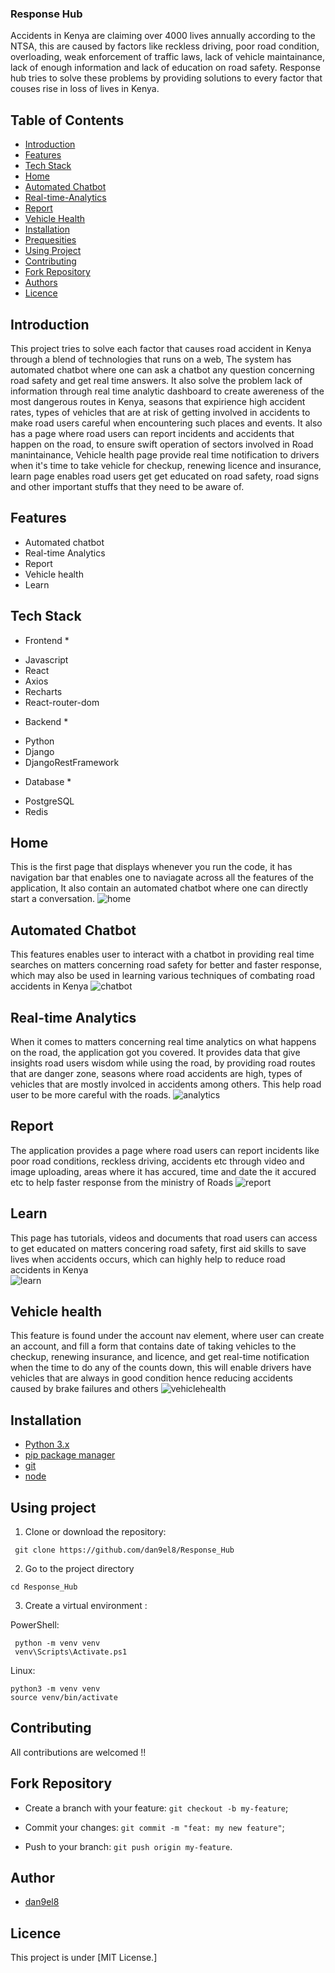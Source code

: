 ### Response Hub
 Accidents in Kenya are claiming over 4000 lives annually according to the NTSA, this  are caused by factors like reckless driving, poor road condition, overloading, weak enforcement of traffic laws, lack of vehicle maintainance, lack of enough information and lack of education on road safety. Response hub tries to solve these problems by providing solutions to every factor that couses rise in loss of lives in Kenya.

## Table of Contents
- [Introduction](#intro)
- [Features](#features)
- [Tech Stack](#tech)
- [Home](#home)
- [Automated Chatbot](#chatbot)
- [Real-time-Analytics](#analytics)
- [Report](#report)
- [Vehicle Health](#vehiclehealth)
- [Installation](#installation)
- [Prequesities](#prequesities)
- [Using Project](#project)
- [Contributing](#contributing)
- [Fork Repository](#fork)
- [Authors](#authors)
- [Licence](#licence)

## Introduction
 This project tries to solve each factor that causes road accident in Kenya through a blend of technologies that runs on a web, The system has automated chatbot where one can ask a chatbot any question concerning road safety and get real time answers. It also solve the problem lack of information through real time analytic dashboard to create awereness of the most dangerous routes in Kenya, seasons that expirience high accident rates, types of vehicles that are at risk of getting involved in accidents to make road users careful when encountering such places and events. It also has a page where road users can report incidents and accidents that happen on the road, to ensure swift operation of sectors involved in Road manintainance, Vehicle health page provide real time notification to drivers when it's time to take vehicle for checkup, renewing licence and insurance, learn page enables road users get get educated on road safety, road signs and other important stuffs that they need to be aware of.

## Features
- Automated chatbot
- Real-time Analytics
- Report 
- Vehicle health
- Learn

## Tech Stack
* Frontend *
- Javascript
- React
- Axios
- Recharts
- React-router-dom

* Backend *
- Python
- Django
- DjangoRestFramework

* Database *
- PostgreSQL
- Redis

## Home
 This is the first page that displays whenever you run the code, it has navigation bar that enables one to naviagate across all the features of the application, It also contain an automated chatbot where one can directly start a conversation.
 ![home](screenshots/homepage.png)

 ## Automated Chatbot
  This features enables user to interact with a chatbot in providing real time searches on matters concerning road safety for better and faster response, which may also be used in learning various techniques of combating road accidents in Kenya
 ![chatbot](screenshots/chatbot.png)

 ## Real-time Analytics
  When it comes to matters concerning real time analytics on what happens on the road, the application got you covered. It provides data that give insights road users wisdom while using the road, by providing road routes that are danger zone, seasons where road accidents are high, types of vehicles that are mostly involced in accidents among others. This help road user to be more careful with the roads.
 ![analytics](screenshots/analytics.png)

 ## Report
  The application provides a page where road users can report incidents like poor road conditions, reckless driving, accidents etc through video and image uploading, areas where it has accured, time and date the it accured etc to help faster response from the ministry of Roads 
 ![report](screenshots/report.png)

 ## Learn
  This page has tutorials, videos and documents that road users can access to get educated on matters concering road safety, first aid skills to save lives when accidents occurs, which can highly help to reduce road accidents in Kenya  
 ![learn](screenshots/learn.png)

 ## Vehicle health
  This feature is found under the account nav element, where user can create an account, and fill a form that contains date of taking vehicles to the checkup, renewing insurance, and licence, and get real-time notification when the time to do any of the counts down, this will enable drivers have vehicles that are always in good condition hence reducing accidents caused by brake failures and others
 ![vehiclehealth](screenshots/vehiclehealth.png) 

 ## Installation
 - [Python 3.x](https://www.python.org/downloads/)
- [pip package manager](https://pip.pypa.io/en/stable/installation/)
- [git](https://git-scm.com/downloads)
- [node](https://www.node.org/downloads)

## Using project
1. Clone or download the repository:

  ` git clone https://github.com/dan9el8/Response_Hub`

  2. Go to the project directory

  ` cd Response_Hub `

  3. Create a virtual environment :

  PowerShell:
  ```
   python -m venv venv
   venv\Scripts\Activate.ps1
  ```
  
  Linux:
  ```
  python3 -m venv venv
  source venv/bin/activate
  ```

## Contributing
All contributions are welcomed !!

## Fork Repository
- Create a branch with your feature: `git checkout -b my-feature`;

- Commit your changes: `git commit -m "feat: my new feature"`;

- Push to your branch: `git push origin my-feature`.

## Author
- [dan9el8](https://www.github.com/dan9el8)

## Licence
This project is under [MIT License.]